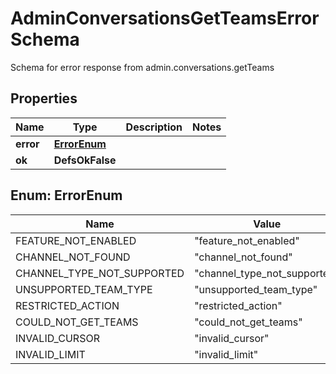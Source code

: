 

# AdminConversationsGetTeamsErrorSchema

Schema for error response from admin.conversations.getTeams

## Properties

| Name | Type | Description | Notes |
|------------ | ------------- | ------------- | -------------|
|**error** | [**ErrorEnum**](#ErrorEnum) |  |  |
|**ok** | **DefsOkFalse** |  |  |



## Enum: ErrorEnum

| Name | Value |
|---- | -----|
| FEATURE_NOT_ENABLED | &quot;feature_not_enabled&quot; |
| CHANNEL_NOT_FOUND | &quot;channel_not_found&quot; |
| CHANNEL_TYPE_NOT_SUPPORTED | &quot;channel_type_not_supported&quot; |
| UNSUPPORTED_TEAM_TYPE | &quot;unsupported_team_type&quot; |
| RESTRICTED_ACTION | &quot;restricted_action&quot; |
| COULD_NOT_GET_TEAMS | &quot;could_not_get_teams&quot; |
| INVALID_CURSOR | &quot;invalid_cursor&quot; |
| INVALID_LIMIT | &quot;invalid_limit&quot; |



